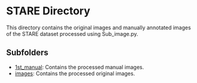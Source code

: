 # STARE Directory

This directory contains the original images and manually annotated images of the STARE dataset processed using Sub_image.py.

## Subfolders

- [1st_manual](./1st_manual/): Contains the processed manual images.
- [images](./images/): Contains the processed original images.
